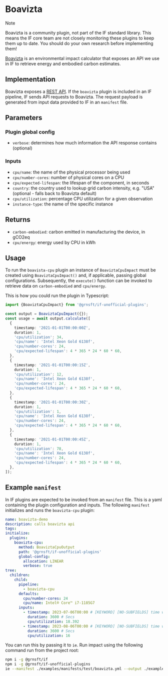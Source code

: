 # Boavizta

> [!NOTE]
> Boavizta is a community plugin, not part of the IF standard library. This means the IF core team are not closely monitoring these plugins to keep them up to date. You should do your own research before implementing them!

[Boavizta](https://boavizta.org/) is an environmental impact calculator that exposes an API we use in IF to retrieve energy and embodied carbon estimates.

## Implementation

Boavizta exposes a [REST API](https://doc.api.boavizta.org/). If the `boavizta` plugin is included in an IF pipeline, IF sends API requests to Boavizta. The request payload is generated from input data provided to IF in an `manifest` file.

## Parameters

### Plugin global config

- `verbose`: determines how much information the API response contains (optional)

### Inputs

- `cpu/name`: the name of the physical processor being used
- `cpu/number-cores`: number of physical cores on a CPU
- `cpu/expected-lifespan`: the lifespan of the component, in seconds
- `country`: the country used to lookup grid carbon intensity, e.g. "USA" (optional - falls back to Boavizta default)
- `cpu/utilization`: percentage CPU utilization for a given observation
- `instance-type`: the name of the specific instance

## Returns

- `carbon-embodied`: carbon emitted in manufacturing the device, in gCO2eq
- `cpu/energy`: energy used by CPU in kWh

## Usage

To run the `boavista-cpu` plugin an instance of `BoaviztaCpuImpact` must be created using `BoaviztaCpuImpact()` and, if applicable, passing global configurations. Subsequently, the `execute()` function can be invoked to retrieve data on `carbon-embodied` and `cpu/energy`.

This is how you could run the plugin in Typescript:

```typescript
import {BoaviztaCpuImpact} from '@grnsft/if-unofficial-plugins';

const output = BoaviztaCpuImpact({});
const usage = await output.calculate([
  {
    timestamp: '2021-01-01T00:00:00Z',
    duration: 1,
    'cpu/utilization': 34,
    'cpu/name': 'Intel Xeon Gold 6138f',
    'cpu/number-cores': 24,
    'cpu/expected-lifespan': 4 * 365 * 24 * 60 * 60,
  },
  {
    timestamp: '2021-01-01T00:00:15Z',
    duration: 1,
    'cpu/utilization': 12,
    'cpu/name': 'Intel Xeon Gold 6138f',
    'cpu/number-cores': 24,
    'cpu/expected-lifespan': 4 * 365 * 24 * 60 * 60,
  },
  {
    timestamp: '2021-01-01T00:00:30Z',
    duration: 1,
    'cpu/utilization': 1,
    'cpu/name': 'Intel Xeon Gold 6138f',
    'cpu/number-cores': 24,
    'cpu/expected-lifespan': 4 * 365 * 24 * 60 * 60,
  },
  {
    timestamp: '2021-01-01T00:00:45Z',
    duration: 1,
    'cpu/utilization': 78,
    'cpu/name': 'Intel Xeon Gold 6138f',
    'cpu/number-cores': 24,
    'cpu/expected-lifespan': 4 * 365 * 24 * 60 * 60,
  },
]);
```

## Example `manifest`

In IF plugins are expected to be invoked from an `manifest` file. This is a yaml containing the plugin configuration and inputs. The following `manifest` initializes and runs the `boavizta-cpu` plugin:

```yaml
name: boavizta-demo
description: calls boavizta api
tags:
initialize:
  plugins:
    boavizta-cpu:
      method: BoaviztaCpuOutput
      path: '@grnsft/if-unofficial-plugins'
      global-config:
        allocation: LINEAR
        verbose: true
tree:
  children:
    child:
      pipeline:
        - boavizta-cpu
      defaults:
        cpu/number-cores: 24
        cpu/name: Intel® Core™ i7-1185G7
      inputs:
        - timestamp: 2023-07-06T00:00 # [KEYWORD] [NO-SUBFIELDS] time when measurement occurred
          duration: 3600 # Secs
          cpu/utilization: 18.392
        - timestamp: 2023-08-06T00:00 # [KEYWORD] [NO-SUBFIELDS] time when measurement occurred
          duration: 3600 # Secs
          cpu/utilization: 16
```

You can run this by passing it to `ie`. Run impact using the following command run from the project root:

```sh
npm i -g @grnsft/if
npm i -g @grnsft/if-unofficial-plugins
ie --manifest ./examples/manifests/test/boavizta.yml --output ./examples/outputs/boavizta.yml
```
